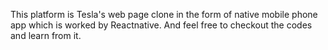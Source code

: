 This platform is Tesla's web page clone in the form of native mobile phone app which is worked by Reactnative. And feel free to checkout the codes and learn from it.
